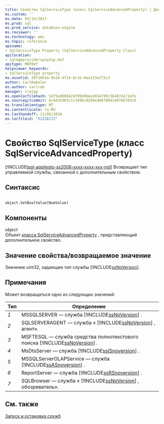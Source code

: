 ```yaml
---
title: Свойство SqlServiceType (класс SqlServiceAdvancedProperty) | Документация Майкрософт
ms.custom: ''
ms.date: 03/14/2017
ms.prod: sql
ms.prod_service: database-engine
ms.reviewer: ''
ms.technology: wmi
ms.topic: reference
apiname:
- SqlServiceType Property (SqlServiceAdvancedProperty Class)
apilocation:
- sqlmgmproviderxpsp2up.mof
apitype: MOFDef
helpviewer_keywords:
- SqlServiceType property
ms.assetid: 20f1663a-9a14-4f14-8c1b-8aa133e272c3
author: CarlRabeler
ms.author: carlrab
manager: craigg
ms.openlocfilehash: 5d75ed668424f99b9bee1654799c5646741714fe
ms.sourcegitcommit: 6c9d35d03c1c349bc82b9ed0878041d976b703c6
ms.translationtype: MT
ms.contentlocale: ru-RU
ms.lasthandoff: 11/06/2018
ms.locfileid: "51216172"
---
```

# <a name="sqlservicetype-property-sqlserviceadvancedproperty-class"></a>Свойство SqlServiceType (класс SqlServiceAdvancedProperty)
[!INCLUDE[tsql-appliesto-ss2008-xxxx-xxxx-xxx-md](../../../includes/tsql-appliesto-ss2008-xxxx-xxxx-xxx-md.md)]
  Возвращает тип управляемой службы, связанной с дополнительным свойством.  
  
## <a name="syntax"></a>Синтаксис  
  
```  
  
object.SetBoolValue(NumValue)  
```  
  
## <a name="parts"></a>Компоненты  
 *object*  
 Объект [класса SqlServiceAdvancedProperty](../../../relational-databases/wmi-provider-configuration-classes/sqlserviceadvancedproperty-class/sqlserviceadvancedproperty-class.md) , представляющий дополнительное свойство.  
  
## <a name="property-valuereturn-value"></a>Значение свойства/возвращаемое значение  
 Значение uint32, задающее тип службы [!INCLUDE[ssNoVersion](../../../includes/ssnoversion-md.md)].  
  
## <a name="remarks"></a>Примечания  
 Может возвращаться одно из следующих значений:  
  
|Тип|Определение|  
|----------|----------------|  
|*1*|MSSQLSERVER — служба [!INCLUDE[ssNoVersion](../../../includes/ssnoversion-md.md)] .|  
|*2*|SQLSERVERAGENT — служба « [!INCLUDE[ssNoVersion](../../../includes/ssnoversion-md.md)] , агент».|  
|*3*|MSFTESQL — служба средства полнотекстового поиска [!INCLUDE[ssNoVersion](../../../includes/ssnoversion-md.md)] .|  
|*4*|MsDtsServer — служба [!INCLUDE[ssISnoversion](../../../includes/ssisnoversion-md.md)] .|  
|*5*|MSSQLServerOLAPService — служба [!INCLUDE[ssASnoversion](../../../includes/ssasnoversion-md.md)] .|  
|*6*|ReportServer — служба [!INCLUDE[ssRSnoversion](../../../includes/ssrsnoversion-md.md)] .|  
|*7*|SQLBrowser — служба « [!INCLUDE[ssNoVersion](../../../includes/ssnoversion-md.md)] , обозреватель».|  
  
## <a name="see-also"></a>См. также  
 [Запуск и остановка служб](http://technet.microsoft.com/library/ms174886\(v=sql.105\).aspx)  
  
  
